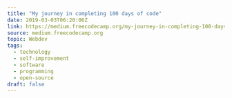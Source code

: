 ```yaml
---
title: "My journey in completing 100 days of code"
date: 2019-03-03T06:20:06Z
link: https://medium.freecodecamp.org/my-journey-in-completing-100-days-of-code-e657428b1fa6?source=rss----336d898217ee---4
source: medium.freecodecamp.org
topic: Webdev
tags:
  - technology
  - self-improvement
  - software
  - programming
  - open-source
draft: false
---
```

